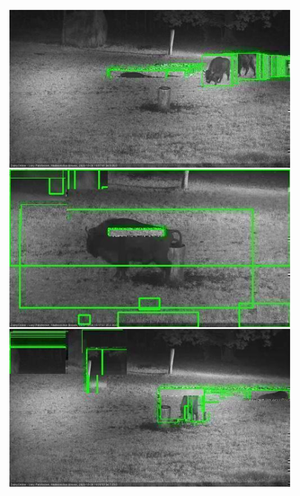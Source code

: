 ![20201024-190633-191636](in2/20201024/20201024-190633-191636_0_.jpg)
![20201024-191642-192646](in2/20201024/20201024-191642-192646_0_.jpg)
![20201024-192652-193656](in2/20201024/20201024-192652-193656_0_.jpg)
